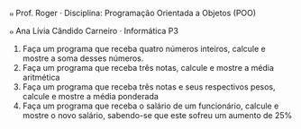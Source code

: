๑ Prof. Roger · Disciplina: Programação Orientada a Objetos (POO)

๑ Ana Lívia Cândido Carneiro · Informática P3


1. Faça um programa que receba quatro números inteiros, calcule e mostre a soma desses números.
2. Faça um programa que receba três notas, calcule e mostre a média aritmética
3. Faça um programa que receba três notas e seus respectivos pesos, calcule e mostre a média ponderada
4. Faça um programa que receba o salário de um funcionário, calcule e mostre o novo salário, sabendo-se que este sofreu um aumento de 25%